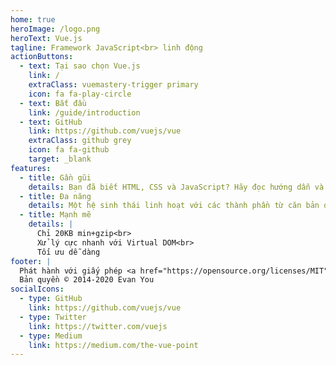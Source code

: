 ```yaml
---
home: true
heroImage: /logo.png
heroText: Vue.js
tagline: Framework JavaScript<br> linh động
actionButtons:
  - text: Tại sao chọn Vue.js
    link: /
    extraClass: vuemastery-trigger primary
    icon: fa fa-play-circle
  - text: Bắt đầu
    link: /guide/introduction
  - text: GitHub
    link: https://github.com/vuejs/vue
    extraClass: github grey
    icon: fa fa-github
    target: _blank
features:
  - title: Gần gũi
    details: Bạn đã biết HTML, CSS và JavaScript? Hãy đọc hướng dẫn và bắt đầu lập trình ứng dụng một cách nhanh chóng với Vue.js!
  - title: Đa năng
    details: Một hệ sinh thái linh hoạt với các thành phần từ căn bản đến nâng cao, từ một thư viện đơn giản đến một framewrok đầy đủ tính năng.
  - title: Mạnh mẽ
    details: |
      Chỉ 20KB min+gzip<br>
      Xử lý cực nhanh với Virtual DOM<br>
      Tối ưu dễ dàng
footer: |
  Phát hành với giấy phép <a href="https://opensource.org/licenses/MIT" target="_blank" rel="noopener">MIT</a><br>
  Bản quyền © 2014-2020 Evan You
socialIcons:
  - type: GitHub
    link: https://github.com/vuejs/vue
  - type: Twitter
    link: https://twitter.com/vuejs
  - type: Medium
    link: https://medium.com/the-vue-point
---
```


<common-vuemastery-video-modal/>
